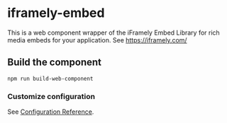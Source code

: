 # iframely-embed

This is a web component wrapper of the iFramely Embed Library for rich media embeds for your 
application. See https://iframely.com/

## Build the component
```
npm run build-web-component
```

### Customize configuration
See [Configuration Reference](https://cli.vuejs.org/config/).
